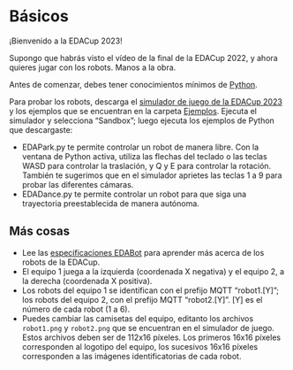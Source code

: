 # Básicos

¡Bienvenido a la EDACup 2023!

Supongo que habrás visto el vídeo de la final de la EDACup 2022, y ahora quieres jugar con los robots. Manos a la obra.

Antes de comenzar, debes tener conocimientos mínimos de [Python](https://es.wikipedia.org/wiki/Python).

Para probar los robots, descarga el [simulador de juego de la EDACup 2023](Downloads) y los ejemplos que se encuentran en la carpeta [Ejemplos](Ejemplos). Ejecuta el simulador y selecciona “Sandbox”; luego ejecuta los ejemplos de Python que descargaste:

* EDAPark.py te permite controlar un robot de manera libre. Con la ventana de Python activa, utiliza las flechas del teclado o las teclas WASD para controlar la traslación, y Q y E para controlar la rotación. También te sugerimos que en el simulador aprietes las teclas 1 a 9 para probar las diferentes cámaras.
* EDADance.py te permite controlar un robot para que siga una trayectoria preestablecida de manera autónoma.

## Más cosas

* Lee las [especificaciones EDABot](SPECS.md) para aprender más acerca de los robots de la EDACup.
* El equipo 1 juega a la izquierda (coordenada X negativa) y el equipo 2, a la derecha (coordenada X positiva).
* Los robots del equipo 1 se identifican con el prefijo MQTT “robot1.[Y]”; los robots del equipo 2, con el prefijo MQTT “robot2.[Y]”. [Y] es el número de cada robot (1 a 6).
* Puedes cambiar las camisetas del equipo, editanto los archivos `robot1.png` y `robot2.png` que se encuentran en el simulador de juego. Estos archivos deben ser de 112x16 píxeles. Los primeros 16x16 píxeles corresponden al logotipo del equipo, los sucesivos 16x16 píxeles corresponden a las imágenes identificatorias de cada robot.
